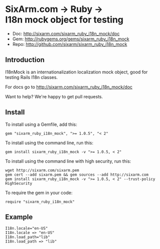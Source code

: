 # SixArm.com → Ruby → <br> I18n mock object for testing

* Doc: <http://sixarm.com/sixarm_ruby_i18n_mock/doc>
* Gem: <http://rubygems.org/gems/sixarm_ruby_i18n_mock>
* Repo: <http://github.com/sixarm/sixarm_ruby_i18n_mock>
<!--header-shut-->


## Introduction

I18nMock is an internationalization localization mock object,
good for testing Rails I18n classes.

For docs go to <http://sixarm.com/sixarm_ruby_i18n_mock/doc>

Want to help? We're happy to get pull requests.


<!--install-opent-->

## Install

To install using a Gemfile, add this:

    gem "sixarm_ruby_i18n_mock", ">= 1.0.5", "< 2"

To install using the command line, run this:

    gem install sixarm_ruby_i18n_mock -v ">= 1.0.5, < 2"

To install using the command line with high security, run this:

    wget http://sixarm.com/sixarm.pem
    gem cert --add sixarm.pem && gem sources --add http://sixarm.com
    gem install sixarm_ruby_i18n_mock -v ">= 1.0.5, < 2" --trust-policy HighSecurity

To require the gem in your code:

    require "sixarm_ruby_i18n_mock"

<!--install-shut-->


## Example

    I18n.locale="en-US"
    I18n.locale => "en-US"
    I18n.load_path="lib"
    I18n.load_path => "lib"
